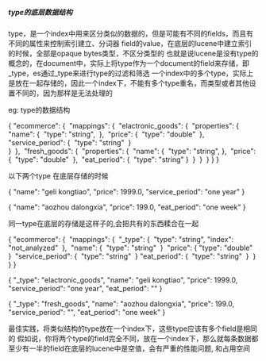 ##### type的底层数据结构

type，是一个index中用来区分类似的数据的，但是可能有不同的fields，而且有不同的属性来控制索引建立、分词器
field的value，在底层的lucene中建立索引的时候，全部是opaque bytes类型，不区分类型的
也就是说lucene是没有type的概念的，在document中，实际上将type作为一个document的field来存储，即_type，es通过_type来进行type的过滤和筛选
一个index中的多个type，实际上是放在一起存储的，因此一个index下，不能有多个type重名，而类型或者其他设置不同的，因为那样是无法处理的

eg: type的数据结构

{
   "ecommerce": {
​      "mappings": {
​         "elactronic_goods": {
​            "properties": {
​               "name": {
​                  "type": "string",
​               },
​               "price": {
​                  "type": "double"
​               },
​	       "service_period": {
​		  "type": "string"
​	       }			
​            }
​         },
​         "fresh_goods": {
​            "properties": {
​               "name": {
​                  "type": "string",
​               },
​               "price": {
​                  "type": "double"
​               },
​	       "eat_period": {
​		  "type": "string"
​	       }
​            }
​         }
​      }
   }
}

以下两个type 在底层存储的时候

{
  "name": "geli kongtiao",
  "price": 1999.0,
  "service_period": "one year"
}

{
  "name": "aozhou dalongxia",
  "price": 199.0,
  "eat_period": "one week"
}

同一type在底层的存储是这样子的,会把共有的东西糅合在一起

{
   "ecommerce": {
​      "mappings": {
​        "_type": {
​          "type": "string",
​          "index": "not_analyzed"
​        },
​        "name": {
​          "type": "string"
​        }
​        "price": {
​          "type": "double"
​        }
​        "service_period": {
​          "type": "string"
​        }
​        "eat_period": {
​          "type": "string"
​        }
​      }
   }
}

{
  "_type": "elactronic_goods",
  "name": "geli kongtiao",
  "price": 1999.0,
  "service_period": "one year",
  "eat_period": ""
}

{
  "_type": "fresh_goods",
  "name": "aozhou dalongxia",
  "price": 199.0,
  "service_period": "",
  "eat_period": "one week"
}

最佳实践，将类似结构的type放在一个index下，这些type应该有多个field是相同的
假如说，你将两个type的field完全不同，放在一个index下，那么就每条数据都至少有一半的field在底层的lucene中是空值，会有严重的性能问题, 和占用空间